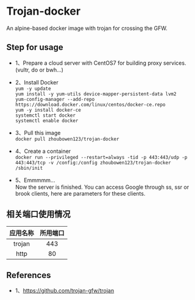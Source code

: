 # Trojan-docker
An alpine-based docker image with trojan for crossing the GFW.

## Step for usage
- 1、Prepare a cloud server with CentOS7 for building proxy services.(vultr, do or bwh...)
- 2、Install Docker<br>
  `yum -y update`<br>
  `yum install -y yum-utils device-mapper-persistent-data lvm2`<br>
  `yum-config-manager --add-repo https://download.docker.com/linux/centos/docker-ce.repo`<br>
  `yum -y install docker-ce`<br>
  `systemctl start docker`<br>
  `systemctl enable docker`<br>
- 3、Pull this image<br>
   `docker pull zhoubowen123/trojan-docker`
- 4、Create a container<br>
  `docker run --privileged --restart=always -tid -p 443:443/udp -p 443:443/tcp -v /config:/config zhoubowen123/trojan-docker /sbin/init`<br>
  
- 5、Emmmmm...<br>
  Now the server is finished. You can access Google through ss, ssr or brook clients, here are parameters for these clients.

## 相关端口使用情况

应用名称 | 所用端口
:-: | :-:
trojan | 443
http | 80

## References
- 1、https://github.com/trojan-gfw/trojan